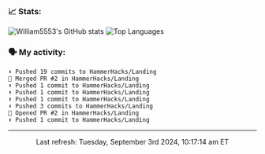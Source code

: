 ### 📈 Stats:
![William5553's GitHub stats](https://gh-readme-stats-git-main-william5553s-projects.vercel.app/api?username=william5553&show_icons=true&theme=dark&include_all_commits=true&count_private=true&hide_border=true)
![Top Languages](https://gh-readme-stats-git-main-william5553s-projects.vercel.app/api/top-langs/?username=william5553&langs_count=10&layout=compact&theme=dark&include_all_commits=true&count_private=true&hide_border=true)

### 🗣 My activity:
```
⬆️ Pushed 19 commits to HammerHacks/Landing
🎉 Merged PR #2 in HammerHacks/Landing
⬆️ Pushed 1 commit to HammerHacks/Landing
⬆️ Pushed 1 commit to HammerHacks/Landing
⬆️ Pushed 1 commit to HammerHacks/Landing
⬆️ Pushed 3 commits to HammerHacks/Landing
💪 Opened PR #2 in HammerHacks/Landing
⬆️ Pushed 1 commit to HammerHacks/Landing
```

------------
<p align="center">Last refresh: Tuesday, September 3rd 2024, 10:17:14 am ET</p>
